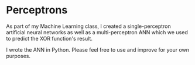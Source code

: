 # Perceptrons
As part of my Machine Learning class, I created a single-perceptron artificial neural networks as well as a multi-perceptron ANN which we used to predict the XOR function's result.

I wrote the ANN in Python. Please feel free to use and improve for your own purposes.
